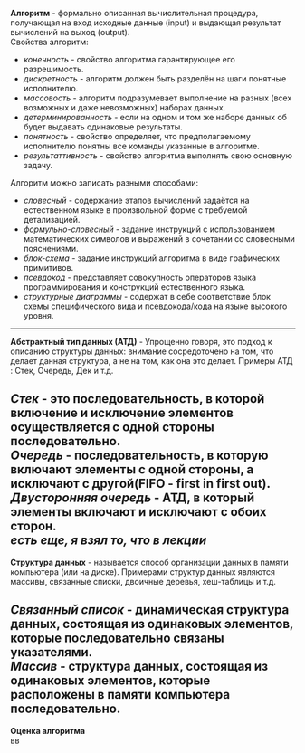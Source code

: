 **Алгоритм** - формально описанная вычислительная процедура, получающая на вход  исходные данные (input) и выдающая результат вычислений на выход (output).  
Свойства алгоритм:  
  - *конечность* - свойство алгоритма гарантирующее его разрешимость.  
  - *дискретность* - алгоритм должен быть разделён на шаги понятные исполнителю.  
  - *массовость* - алгоритм подразумевает выполнение на разных (всех возможных и даже невозможных) наборах данных.  
  - *детерминированность* - если на одном и том же наборе данных об будет выдавать одинаковые результаты.  
  - *понятность* - свойство определяет, что предполагаемому исполнителю понятны все команды указанные в алгоритме.  
  - *результаттивность* - свойство алгоритма выполнять свою основную задачу.
  
Алгоритм можно записать разными способами:  
  - *словесный* - содержание этапов вычислений задаётся на естественном языке в произвольной форме с требуемой детализацией.  
  - *формульно-словесный* - задание инструкций с использованием математических символов и выражений в сочетании со словесными пояснениями.  
  - *блок-схема* - задание инструкций алгоритма в виде графических примитивов.  
  - *псевдокод* - представляет совокупность операторов языка программирования и конструкций естественного языка.  
  - *структурные диаграммы* - содержат в себе соответствие блок схемы специфического вида и псевдокода/кода на языке высокого уровня.  
---
**Абстрактный тип данных (АТД)** - Упрощенно говоря, это подход к описанию структуры данных: внимание сосредоточено на том, что делает данная структура, а не на том, как она это делает. Примеры АТД : Стек, Очередь, Дек и т.д.  
  
*Стек* - это последовательность, в которой включение и исключение элементов осуществляется с одной стороны последовательно.  
*Очередь* - последовательность,  в которую включают элементы с одной стороны,  а исключают с другой(FIFO -  first in first out).  
*Двусторонняя очередь* - АТД,  в который элементы включают и исключают с обоих сторон.  
*есть еще, я взял то, что в лекции*  
---
**Структура данных** - называется способ организации данных в памяти компьютера (или на диске). Примерами структур данных являются массивы, связанные списки, двоичные деревья, хеш-таблицы и т.д.  
  
*Связанный список* - динамическая структура данных, состоящая из одинаковых элементов, которые последовательно связаны указателями.  
*Массив* - структура данных, состоящая из одинаковых элементов, которые расположены в памяти компьютера последовательно.  
---
**Оценка алгоритма**  
вв

